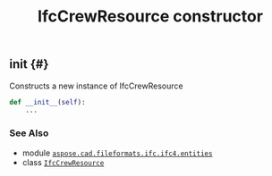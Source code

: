 ﻿---
title: IfcCrewResource constructor
second_title: Aspose.CAD for Python via .NET API References
description: 
type: docs
weight: 10
url: /python-net/aspose.cad.fileformats.ifc.ifc4.entities/ifccrewresource/__init__/
is_root: false
---

## __init__ {#}

Constructs a new instance of IfcCrewResource



```python
def __init__(self):
    ...
```





### See Also
* module [`aspose.cad.fileformats.ifc.ifc4.entities`](../../)
* class [`IfcCrewResource`](/cad/python-net/aspose.cad.fileformats.ifc.ifc4.entities/ifccrewresource)
